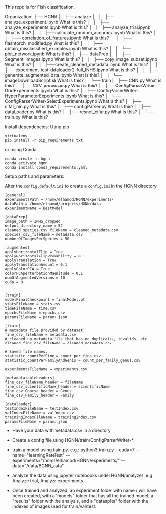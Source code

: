 This repo is for Fish classification.

Organization:
├── HGNN
│   ├── analyze
│   │   ├── analyze_experiment.ipynb                               What is this?
│   │   ├── analyze_experiments.ipynb                              What is this?
│   │   ├── analyze_trial.ipynb                                    What is this?
│   │   ├── calculate_random_accuracy.ipynb                        What is this?
│   │   ├── correlation_of_features.ipynb                          What is this?
│   │   ├── flashtorch_modified.py                                 What is this?
│   │   ├── obtain_misclassified_examples.ipynb                    What is this?
│   │   └── plot_network.ipynb                                     What is this?
│   ├── dataPrep
│   │   ├── Segment_images.ipynb                                   What is this?
│   │   ├── copy_image_subset.ipynb                                What is this?
│   │   ├── create_cleaned_metadata.ipynb                          What is this?
│   │   ├── experiment-test-dataloader2-full_INHS.ipynb            What is this?
│   │   ├── generate_augmented_data.ipynb                          What is this?
│   │   └── imageDownloadScript.sh                                 What is this?
│   └── train
│       ├── CNN.py                                                 What is this?
│       ├── CSV_processor.py                                       What is this?
│       ├── ConfigParserWriter-GridExperiments.ipynb               What is this?
│       ├── ConfigParserWriter-HyperParameterExperiments.ipynb     What is this?
│       ├── ConfigParserWriter-SelectExperiments.ipynb             What is this?
│       ├── cifar_nin.py                                           What is this?
│       ├── configParser.py                                        What is this?
│       ├── dataLoader.py                                          What is this?
│       ├── resnet_cifar.py                                        What is this?
│       └── train.py                                               What is this?

Install dependencies:
Using pip
```
virtualenv .
pip install -r pip_requirements.txt
```
or using Conda
```
conda create -n hgnn
conda activate hgnn
conda install conda_requirements.yaml
```

Setup paths and parameters:

Alter the `config.default.ini` to create a `config.ini` in the HGNN directory
```
[general]
experimentsPath = /home/elhamod/HGNN/experiments/
dataPath = /home/elhamod/projects/HGNN/data
experimentName = BestModel

[dataPrep]
image_path = INHS_cropped
output_directory_name = 52
cleaned_species_csv_fileName = cleaned_metadata.csv
species_csv_fileName = metadata.csv
numberOfImagesPerSpecies = 50

[augmented]
applyHorizontalFlip = True
applyHorizontalFlipProbability = 0.1
applyTranslation = True
applyTranslationAmount = 0.1
applyColorPCA = True
colorPCAperturbationMagnitude = 0.1
numOfAugmentedVersions = 10
cuda = 0
    

[train]
modelFinalCheckpoint = finalModel.pt
statsFileName = stats.csv
timeFileName = time.csv
epochsFileName = epochs.csv
paramsFileName = params.json

[train]
# metadata file provided by dataset.
fine_csv_fileName = metadata.csv
# cleaned up metadata file that has no duplicates, invalids, etc
cleaned_fine_csv_fileName = cleaned_metadata.csv

# Saved file names.
statistic_countPerFine = count_per_fine.csv
statistic_countPerFamilyAndGenis = count_per_family_genus.csv

experimentsFileName = experiments.csv

[metadatatableheaders]
fine_csv_fileName_header = fileName
fine_csv_scientificName_header = scientificName
fine_csv_Coarse_header = Genus
fine_csv_Family_header = Family

[dataloader]
testIndexFileName = testIndex.csv
valIndexFileName = valIndex.csv
trainingIndexFileName = trainingIndex.csv
paramsFileName = params.json
```

- Have your data with metadata.csv in a directory


- Create a config file using HGNN/train/ConfigParserWriter-*
- train a model using train.py. e.g.: python3 train.py --cuda=7 --name="learningRateTest" --experiments="/home/elhamod/HGNN/experiments/" --data="/data/BGNN_data"
- analyze the data using jupyter notebooks under HGNN/analyze/ .e.g Analyze trial, Analyze experiments.
- Once trained and analyzed, an experiment folder with name <experiments>/<name> will have been created, with a "models" folder that has all the trained model, a "results" folder with the analysis, and a "datasplits" folder with the indexes of images used for train/val/test.
